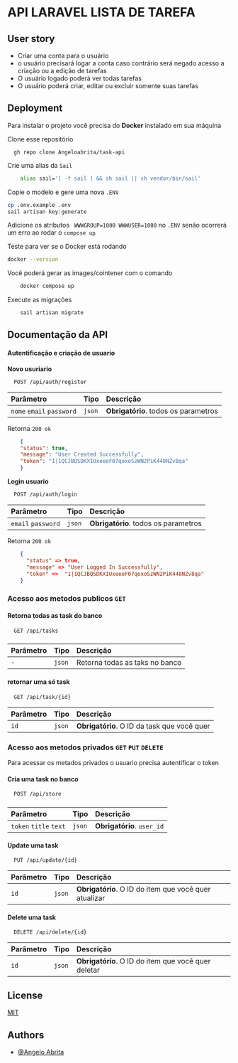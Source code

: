 # API LARAVEL LISTA DE TAREFA

## User story
- Criar uma conta para o usuário
- o usuário precisará logar a conta caso contrário será negado acesso a criação ou a edição de tarefas
- O usuário logado poderá ver todas tarefas
- O usuário poderá criar, editar ou excluir somente suas tarefas


## Deployment

Para instalar o projeto você precisa do **Docker** instalado em sua máquina


Clone esse repositório
```git
  gh repo clone Angeloabrita/task-api
```


Crie uma alias da ``Sail``
```bash
    alias sail='[ -f sail ] && sh sail || sh vendor/bin/sail'
```

Copie o modelo e gere uma nova ``.ENV``
```bash
cp .env.example .env
sail artisan key:generate
```
Adicione os atributos ```
WWWGROUP=1000
WWWUSER=1000``` no ``.ENV`` senão ocorrerá um erro ao rodar o ``compose up``

Teste para ver se o Docker está rodando

```bash
docker --version
```

Você poderá gerar as images/cointener com o comando

```bash
    docker compose up
```
Execute as migrações
```bash 
    sail artisan migrate
```


## Documentação da API

#### Autentificação e criação de usuario
**Novo usuriario**
```http
  POST /api/auth/register
```

| Parâmetro   | Tipo       | Descrição                                   |
| :---------- | :--------- | :------------------------------------------ |
| `nome` `email` `password`     | `json` | **Obrigatório**. todos os parametros |

Retorna `200 ok`

```json
    {
    "status": true,
    "message": "User Created Successfully",
    "token": "1|1QCJBQSDKXIUxeeeF07qoxoSzWN2PiK448NZv8qa"
    }
```

**Login usuario**
```http
  POST /api/auth/login
```

| Parâmetro   | Tipo       | Descrição                                   |
| :---------- | :--------- | :------------------------------------------ |
| `email` `password`     | `json` | **Obrigatório**. todos os parametros |

Retorna `200 ok`

```json
    {
      "status" => true,
      "message" => "User Logged In Successfully",
      "token" =>  "1|1QCJBQSDKXIUxeeeF07qoxoSzWN2PiK448NZv8qa"
    }
```





### Acesso aos metodos **publicos** `GET`

#### Retorna todas as task do banco
```http
  GET /api/tasks
```
###

| Parâmetro   | Tipo       | Descrição                           |
| :---------- | :--------- | :---------------------------------- |
| `-` | `json` | Retorna todas as taks no banco |

#### retornar uma só task

```http
  GET /api/task/{id}
```

| Parâmetro   | Tipo       | Descrição                                   |
| :---------- | :--------- | :------------------------------------------ |
| `id`      | `json` | **Obrigatório**. O ID da task que você quer |



### Acesso aos metodos **privados** `GET` `PUT` `DELETE`
Para acessar os metados privados o usuario precisa autentificar o token

#### Cria uma task no banco
```http
  POST /api/store
```
###

| Parâmetro   | Tipo       | Descrição                           |
| :---------- | :--------- | :---------------------------------- |
| `token` `title` `text` | `json` |  **Obrigatório**. `user_id` |

#### Update uma task

```http
  PUT /api/update/{id}
```

| Parâmetro   | Tipo       | Descrição                                   |
| :---------- | :--------- | :------------------------------------------ |
| `id`       | `json` | **Obrigatório**. O ID do item que você quer  atualizar |

#### Delete uma task

```http
  DELETE /api/delete/{id}
```

| Parâmetro   | Tipo       | Descrição                                   |
| :---------- | :--------- | :------------------------------------------ |
| `id`       | `json` | **Obrigatório**. O ID do item que você quer deletar |


## License

[MIT](https://choosealicense.com/licenses/mit/)


## Authors

- [@Angelo Abrita](https://www.linkedin.com/in/angelo-gabriel-tavares-abrita)

